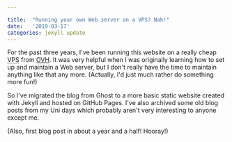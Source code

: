 ```yaml
---

title:  "Running your own Web server on a VPS? Nah!"
date:   '2019-03-17'
categories: jekyll update
---
```


For the past three years, I've been running this website on a really cheap
<abbr title="Virtual Private Server">VPS</abbr> from [OVH](https://ovh.co.uk/).
It was very helpful when I was originally learning how to set up and maintain
a Web server, but I don't really have the time to maintain anything like that
any more. (Actually, I'd just much rather do something more fun!)

So I've migrated the blog from Ghost to a more basic static website created
with Jekyll and hosted on GitHub Pages. I've also archived some old blog posts
from my Uni days which probably aren't very interesting to anyone except me.

(Also, first blog post in about a year and a half! Hooray!)
